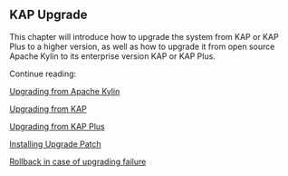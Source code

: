 ## KAP Upgrade ##

This chapter will introduce how to upgrade the system from KAP or KAP Plus to a higher version, as well as how to upgrade it from open source Apache Kylin to its enterprise version KAP or KAP Plus. 

Continue reading:

[Upgrading from Apache Kylin](upgrade_kylin.en.md)

[Upgrading from KAP](upgrade_kap.en.md)

[Upgrading from KAP Plus](upgrade_kapp.en.md)

[Installing Upgrade Patch](upgrade_patch.en.md)

[Rollback in case of upgrading failure](rollback.en.md)
